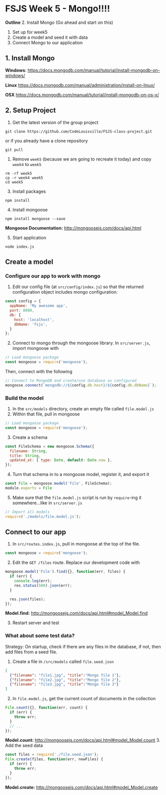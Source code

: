 # FSJS Week 5 - Mongo!!!!

**Outline**
2. Install Mongo (Go ahead and start on this)
1. Set up for week5
3. Create a model and seed it with data
4. Connect Mongo to our application

## 1. Install Mongo
**Windows**:  https://docs.mongodb.com/manual/tutorial/install-mongodb-on-windows/

**Linux**
 https://docs.mongodb.com/manual/administration/install-on-linux/

**OSX**
 https://docs.mongodb.com/manual/tutorial/install-mongodb-on-os-x/


## 2. Setup Project
1. Get the latest version of the group project
```
git clone https://github.com/CodeLouisville/FSJS-class-project.git
```
or if you already have a clone repository
```
git pull
```

1. Remove `week5` (because we are going to recreate it today) and copy `week4` to `week5`
```
rm -rf week5
cp -r week4 week5
cd week5
```

3. Install packages
```
npm install
```

4. Install mongoose
```
npm install mongoose --save
```
**Mongoose Documentation:** http://mongoosejs.com/docs/api.html

5. Start application
```
node index.js
```


## Create a model

### Configure our app to work with mongo
1. Edit our config file (at `src/config/index.js`) so that the returned configuration object includes mongo configuration:
```javascript
const config = {
  appName: 'My awesome app',
  port: 8080,
  db: {
    host: 'localhost',
    dbName: 'fsjs',
  }
};
```

2. Connect to mongo through the mongoose library.  In `src/server.js`, import mongoose with
```javascript
// Load mongoose package
const mongoose = require('mongoose');
```
Then, connect with the following
```javascript
// Connect to MongoDB and create/use database as configured
mongoose.connect(`mongodb://${config.db.host}/${config.db.dbName}`);
```


### Build the model

1. In the `src/models` directory, create an empty file called `file.model.js`
2. Within that file, pull in mongoose
```javascript
// Load mongoose package
const mongoose = require('mongoose');
```
3. Create a schema
```javascript
const FileSchema = new mongoose.Schema({
  filename: String,
  title: String,
  updated_at: { type: Date, default: Date.now },
});
```
4. Turn that schema in to a mongoose model, register it, and export it
```javascript
const File = mongoose.model('File', FileSchema);
module.exports = File
```
5. Make sure that the `file.model.js` script is run by `require`-ing it somewhere...like in `src/server.js`
```javascript
// Import all models
require('./models/file.model.js');
```

## Connect to our app
1. In `src/routes.index.js`, pull in mongoose at the top of the file.
```javascript
const mongoose = require('mongoose');
```
2. Edit the `GET /files` route.  Replace our development code with
```javascript
mongoose.model('File').find({}, function(err, files) {
  if (err) {
    console.log(err);
    res.status(500).json(err);
  }

  res.json(files);
});
```
**Model.find:** http://mongoosejs.com/docs/api.html#model_Model.find

3. Restart server and test

### What about some test data?
Strategy: On startup, check if there are any files in the database, if not, then add files from a seed file.
1. Create a file in `/src/models` called `file.seed.json`
```json
[
  {"filename": "file1.jpg", "title":"Mongo file 1"},
  {"filename": "file2.jpg", "title":"Mongo file 2"},
  {"filename": "file3.jpg", "title":"Mongo file 3"}
]
```
2. In `file.model.js`, get the current count of documents in the collection
```javascript
File.count({}, function(err, count) {
  if (err) {
    throw err;
  }
  // ...
});
```
**Model.count:** http://mongoosejs.com/docs/api.html#model_Model.count
3. Add the seed data
```javascript
const files = require('./file.seed.json');
File.create(files, function(err, newFiles) {
  if (err) {
    throw err;
  }
});
```
**Model.create:** http://mongoosejs.com/docs/api.html#model_Model.create

